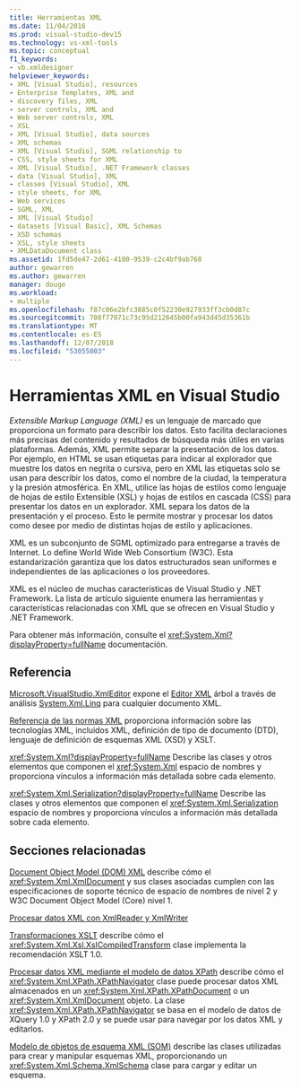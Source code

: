 ```yaml
---
title: Herramientas XML
ms.date: 11/04/2016
ms.prod: visual-studio-dev15
ms.technology: vs-xml-tools
ms.topic: conceptual
f1_keywords:
- vb.xmldesigner
helpviewer_keywords:
- XML [Visual Studio], resources
- Enterprise Templates, XML and
- discovery files, XML
- server controls, XML and
- Web server controls, XML
- XSL
- XML [Visual Studio], data sources
- XML schemas
- XML [Visual Studio], SGML relationship to
- CSS, style sheets for XML
- XML [Visual Studio], .NET Framework classes
- data [Visual Studio], XML
- classes [Visual Studio], XML
- style sheets, for XML
- Web services
- SGML, XML
- XML [Visual Studio]
- datasets [Visual Basic], XML Schemas
- XSD schemas
- XSL, style sheets
- XMLDataDocument class
ms.assetid: 1fd5de47-2d61-4180-9539-c2c4bf9ab768
author: gewarren
ms.author: gewarren
manager: douge
ms.workload:
- multiple
ms.openlocfilehash: f87c06e2bfc3885c0f52230e927933ff3cb0d87c
ms.sourcegitcommit: 708f77071c73c95d212645b00fa943d45d35361b
ms.translationtype: MT
ms.contentlocale: es-ES
ms.lasthandoff: 12/07/2018
ms.locfileid: "53055003"
---
```

# <a name="xml-tools-in-visual-studio"></a>Herramientas XML en Visual Studio

*Extensible Markup Language (XML)* es un lenguaje de marcado que proporciona un formato para describir los datos. Esto facilita declaraciones más precisas del contenido y resultados de búsqueda más útiles en varias plataformas. Además, XML permite separar la presentación de los datos. Por ejemplo, en HTML se usan etiquetas para indicar al explorador que muestre los datos en negrita o cursiva, pero en XML las etiquetas solo se usan para describir los datos, como el nombre de la ciudad, la temperatura y la presión atmosférica. En XML, utilice las hojas de estilos como lenguaje de hojas de estilo Extensible (XSL) y hojas de estilos en cascada (CSS) para presentar los datos en un explorador. XML separa los datos de la presentación y el proceso. Esto le permite mostrar y procesar los datos como desee por medio de distintas hojas de estilo y aplicaciones.

XML es un subconjunto de SGML optimizado para entregarse a través de Internet. Lo define World Wide Web Consortium (W3C). Esta estandarización garantiza que los datos estructurados sean uniformes e independientes de las aplicaciones o los proveedores.

XML es el núcleo de muchas características de Visual Studio y .NET Framework. La lista de artículo siguiente enumera las herramientas y características relacionadas con XML que se ofrecen en Visual Studio y .NET Framework.

Para obtener más información, consulte el <xref:System.Xml?displayProperty=fullName> documentación.

## <a name="reference"></a>Referencia

[Microsoft.VisualStudio.XmlEditor](http://go.microsoft.com/fwlink/?LinkID=165699) expone el [Editor XML](http://go.microsoft.com/fwlink/?LinkId=228249) árbol a través de análisis [System.Xml.Linq](http://go.microsoft.com/fwlink/?LinkId=228250) para cualquier documento XML.

[Referencia de las normas XML](https://msdn.microsoft.com/79c78508-c9d0-423a-a00f-672e855de401) proporciona información sobre las tecnologías XML, incluidos XML, definición de tipo de documento (DTD), lenguaje de definición de esquemas XML (XSD) y XSLT.

<xref:System.Xml?displayProperty=fullName> Describe las clases y otros elementos que componen el <xref:System.Xml> espacio de nombres y proporciona vínculos a información más detallada sobre cada elemento.

<xref:System.Xml.Serialization?displayProperty=fullName> Describe las clases y otros elementos que componen el <xref:System.Xml.Serialization> espacio de nombres y proporciona vínculos a información más detallada sobre cada elemento.

## <a name="related-sections"></a>Secciones relacionadas

[Document Object Model (DOM) XML](/dotnet/standard/data/xml/xml-document-object-model-dom) describe cómo el <xref:System.Xml.XmlDocument> y sus clases asociadas cumplen con las especificaciones de soporte técnico de espacio de nombres de nivel 2 y W3C Document Object Model (Core) nivel 1.

[Procesar datos XML con XmlReader y XmlWriter](/previous-versions/windows/silverlight/dotnet-windows-silverlight/cc189001\(v\=vs.95\))

[Transformaciones XSLT](/dotnet/standard/data/xml/xslt-transformations) describe cómo el <xref:System.Xml.Xsl.XslCompiledTransform> clase implementa la recomendación XSLT 1.0.

[Procesar datos XML mediante el modelo de datos XPath](/dotnet/standard/data/xml/process-xml-data-using-the-xpath-data-model) describe cómo el <xref:System.Xml.XPath.XPathNavigator> clase puede procesar datos XML almacenados en un <xref:System.Xml.XPath.XPathDocument> o un <xref:System.Xml.XmlDocument> objeto. La clase <xref:System.Xml.XPath.XPathNavigator> se basa en el modelo de datos de XQuery 1.0 y XPath 2.0 y se puede usar para navegar por los datos XML y editarlos.

[Modelo de objetos de esquema XML (SOM)](/dotnet/standard/data/xml/xml-schema-object-model-som) describe las clases utilizadas para crear y manipular esquemas XML, proporcionando un <xref:System.Xml.Schema.XmlSchema> clase para cargar y editar un esquema.
